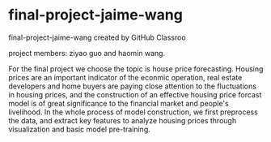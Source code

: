 # final-project-jaime-wang
final-project-jaime-wang created by GitHub Classroo

project members: ziyao guo and haomin wang.

For the final project we choose the topic is house price forecasting. 
Housing prices are an important indicator of the econmic operation, real estate developers and home buyers are paying close attention to the fluctuations in housing prices, and the construction of an effective housing price forcast model is of great significance to the financial market and people's livelihood. In the whole process of model construction, we first preprocess the data, and extract key features to analyze housing prices through visualization and basic model pre-training.
